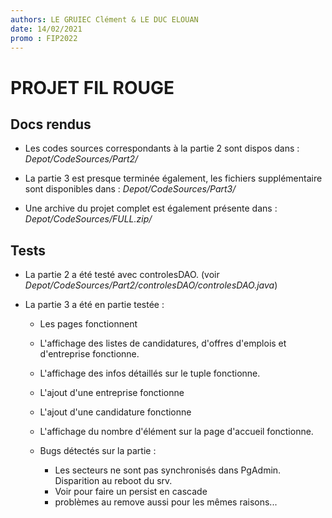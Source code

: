 ```yaml
---
authors: LE GRUIEC Clément & LE DUC ELOUAN
date: 14/02/2021
promo : FIP2022
---
```

# PROJET FIL ROUGE

## Docs rendus

- Les codes sources correspondants à la partie 2 sont dispos dans :
_Depot/CodeSources/Part2/_

- La partie 3 est presque terminée également, les fichiers supplémentaire sont disponibles dans : 
_Depot/CodeSources/Part3/_

- Une archive du projet complet est également présente dans :
_Depot/CodeSources/FULL.zip/_

## Tests

- La partie 2 a été testé avec controlesDAO.
(voir _Depot/CodeSources/Part2/controlesDAO/controlesDAO.java_)

- La partie 3 a été en partie testée :
	- Les pages fonctionnent
	- L'affichage des listes de candidatures, d'offres d'emplois  et d'entreprise fonctionne.
	- L'affichage des infos détaillés sur le tuple fonctionne.
	- L'ajout d'une entreprise fonctionne
	- L'ajout d'une candidature fonctionne
	- L'affichage du nombre d'élément sur la page d'accueil fonctionne.
	
	
	- Bugs détectés sur la partie :
		- Les secteurs ne sont pas synchronisés dans PgAdmin. Disparition au reboot du srv.
		- Voir pour faire un persist en cascade
		- problèmes au remove aussi pour les mêmes raisons...





 

